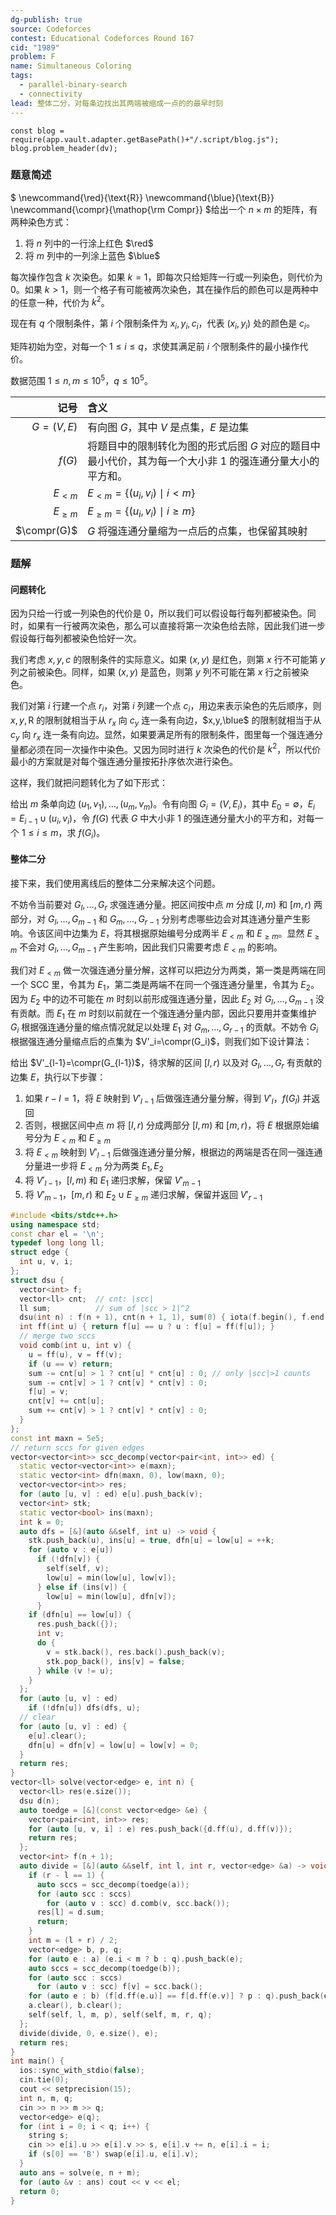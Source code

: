 ```yaml
---
dg-publish: true
source: Codeforces
contest: Educational Codeforces Round 167
cid: "1989"
problem: F
name: Simultaneous Coloring
tags:
  - parallel-binary-search
  - connectivity
lead: 整体二分，对每条边找出其两端被缩成一点的的最早时刻
---
```

```dataviewjs
const blog = require(app.vault.adapter.getBasePath()+"/.script/blog.js");
blog.problem_header(dv);
```

### 题意简述

$
\newcommand{\red}{\text{R}}
\newcommand{\blue}{\text{B}}
\newcommand{\compr}{\mathop{\rm Compr}}
$给出一个 $n\times m$ 的矩阵，有两种染色方式：
1. 将 $n$ 列中的一行涂上红色 $\red$
2. 将 $m$ 列中的一列涂上蓝色 $\blue$

每次操作包含 $k$ 次染色。如果 $k=1$，即每次只给矩阵一行或一列染色，则代价为 $0$。如果 $k>1$，则一个格子有可能被两次染色，其在操作后的颜色可以是两种中的任意一种，代价为 $k^2$。

现在有 $q$ 个限制条件，第 $i$ 个限制条件为 $x_i, y_i, c_i$，代表 $(x_i,y_i)$ 处的颜色是 $c_i$。

矩阵初始为空，对每一个 $1\le i\le q$，求使其满足前 $i$ 个限制条件的最小操作代价。

数据范围 $1\le n,m\le 10^5$，$q\le 10^5$。

|          记号 | 含义                                                         |
| ----------: | :--------------------------------------------------------- |
|   $G=(V,E)$ | 有向图 $G$，其中 $V$ 是点集，$E$ 是边集                                 |
|      $f(G)$ | 将题目中的限制转化为图的形式后图 $G$ 对应的题目中最小代价，其为每一个大小非 $1$ 的强连通分量大小的平方和。 |
|    $E_{<m}$ | $E_{<m}=\{(u_i,v_i)\mid i<m\}$                             |
| $E_{\ge m}$ | $E_{\ge m}=\{(u_i,v_i)\mid i\ge m\}$                       |
| $\compr(G)$ | $G$ 将强连通分量缩为一点后的点集，也保留其映射                                  |

### 题解

#### 问题转化

因为只给一行或一列染色的代价是 $0$，所以我们可以假设每行每列都被染色。同时，如果有一行被两次染色，那么可以直接将第一次染色给去除，因此我们进一步假设每行每列都被染色恰好一次。

我们考虑 $x,y,c$ 的限制条件的实际意义。如果 $(x,y)$ 是红色，则第 $x$ 行不可能第 $y$ 列之前被染色。同样，如果 $(x,y)$ 是蓝色，则第 $y$ 列不可能在第 $x$ 行之前被染色。

我们对第 $i$ 行建一个点 $r_i$，对第 $i$ 列建一个点 $c_i$，用边来表示染色的先后顺序，则 $x,y,\text{R}$ 的限制就相当于从 $r_x$ 向 $c_y$ 连一条有向边，$x,y,\blue$ 的限制就相当于从 $c_y$ 向 $r_x$ 连一条有向边。显然，如果要满足所有的限制条件，图里每一个强连通分量都必须在同一次操作中染色。又因为同时进行 $k$ 次染色的代价是 $k^2$，所以代价最小的方案就是对每个强连通分量按拓扑序依次进行染色。

这样，我们就把问题转化为了如下形式：

给出 $m$ 条单向边 $(u_1,v_1),\dots,(u_m,v_m)$。令有向图 $G_i=(V,E_i)$，其中 $E_0=\emptyset$，$E_i=E_{i-1}\cup(u_i,v_i)$，令 $f(G)$ 代表 $G$ 中大小非 $1$ 的强连通分量大小的平方和，对每一个 $1\le i\le m$，求 $f(G_i)$。

#### 整体二分

接下来，我们使用离线后的整体二分来解决这个问题。

不妨令当前要对 $G_l,\dots,G_r$ 求强连通分量。把区间按中点 $m$ 分成 $[l,m)$ 和 $[m,r)$ 两部分，对 $G_l,\dots,G_{m-1}$ 和 $G_m,\dots,G_{r-1}$ 分别考虑哪些边会对其连通分量产生影响。令该区间中边集为 $E$，将其根据原始编号分成两半 $E_{<m}$ 和 $E_{\ge m}$。显然 $E_{\ge m}$ 不会对 $G_l,\dots,G_{m-1}$ 产生影响，因此我们只需要考虑 $E_{<m}$ 的影响。

我们对 $E_{<m}$ 做一次强连通分量分解，这样可以把边分为两类，第一类是两端在同一个 SCC 里，令其为 $E_1$，第二类是两端不在同一个强连通分量里，令其为 $E_2$。因为 $E_2$ 中的边不可能在 $m$ 时刻以前形成强连通分量，因此 $E_2$ 对 $G_l,\dots,G_{m-1}$ 没有贡献。而 $E_1$ 在 $m$ 时刻以前就在一个强连通分量内部，因此只要用并查集维护 $G_i$ 根据强连通分量的缩点情况就足以处理 $E_1$ 对 $G_m,\dots,G_{r-1}$ 的贡献。不妨令 $G_i$ 根据强连通分量缩点后的点集为 $V'_i=\compr(G_i)$，则我们如下设计算法：

给出 $V'_{l-1}=\compr(G_{l-1})$，待求解的区间 $[l,r)$ 以及对 $G_l,\dots,G_r$ 有贡献的边集 $E$，执行以下步骤：
1. 如果 $r-l=1$，将 $E$ 映射到 $V'_{l-1}$ 后做强连通分量分解，得到 $V'_l$，$f(G_l)$ 并返回
2. 否则，根据区间中点 $m$ 将 $[l,r)$ 分成两部分 $[l,m)$ 和 $[m,r)$，将 $E$ 根据原始编号分为 $E_{<m}$ 和 $E_{\ge m}$
3. 将 $E_{<m}$ 映射到 $V'_{l-1}$ 后做强连通分量分解，根据边的两端是否在同一强连通分量进一步将 $E_{<m}$ 分为两类 $E_1,E_2$
4. 将 $V'_{l-1}$，$[l,m)$ 和 $E_1$ 递归求解，保留 $V'_{m-1}$
5. 将 $V'_{m-1}$，$[m,r)$ 和 $E_2\cup E_{\ge m}$ 递归求解，保留并返回 $V'_{r-1}$

```cpp
#include <bits/stdc++.h>
using namespace std;
const char el = '\n';
typedef long long ll;
struct edge {
  int u, v, i;
};
struct dsu {
  vector<int> f;
  vector<ll> cnt;  // cnt: |scc|
  ll sum;          // sum of |scc > 1|^2
  dsu(int n) : f(n + 1), cnt(n + 1, 1), sum(0) { iota(f.begin(), f.end(), 0); }
  int ff(int u) { return f[u] == u ? u : f[u] = ff(f[u]); }
  // merge two sccs
  void comb(int u, int v) {
    u = ff(u), v = ff(v);
    if (u == v) return;
    sum -= cnt[u] > 1 ? cnt[u] * cnt[u] : 0; // only |scc|>1 counts
    sum -= cnt[v] > 1 ? cnt[v] * cnt[v] : 0;
    f[u] = v;
    cnt[v] += cnt[u];
    sum += cnt[v] > 1 ? cnt[v] * cnt[v] : 0;
  }
};
const int maxn = 5e5;
// return sccs for given edges
vector<vector<int>> scc_decomp(vector<pair<int, int>> ed) {
  static vector<vector<int>> e(maxn);
  static vector<int> dfn(maxn, 0), low(maxn, 0);
  vector<vector<int>> res;
  for (auto [u, v] : ed) e[u].push_back(v);
  vector<int> stk;
  static vector<bool> ins(maxn);
  int k = 0;
  auto dfs = [&](auto &&self, int u) -> void {
    stk.push_back(u), ins[u] = true, dfn[u] = low[u] = ++k;
    for (auto v : e[u])
      if (!dfn[v]) {
        self(self, v);
        low[u] = min(low[u], low[v]);
      } else if (ins[v]) {
        low[u] = min(low[u], dfn[v]);
      }
    if (dfn[u] == low[u]) {
      res.push_back({});
      int v;
      do {
        v = stk.back(), res.back().push_back(v);
        stk.pop_back(), ins[v] = false;
      } while (v != u);
    }
  };
  for (auto [u, v] : ed)
    if (!dfn[u]) dfs(dfs, u);
  // clear
  for (auto [u, v] : ed) {
    e[u].clear();
    dfn[u] = dfn[v] = low[u] = low[v] = 0;
  }
  return res;
}
vector<ll> solve(vector<edge> e, int n) {
  vector<ll> res(e.size());
  dsu d(n);
  auto toedge = [&](const vector<edge> &e) {
    vector<pair<int, int>> res;
    for (auto [u, v, i] : e) res.push_back({d.ff(u), d.ff(v)});
    return res;
  };
  vector<int> f(n + 1);
  auto divide = [&](auto &&self, int l, int r, vector<edge> &a) -> void {
    if (r - l == 1) {
      auto sccs = scc_decomp(toedge(a));
      for (auto scc : sccs)
        for (auto v : scc) d.comb(v, scc.back());
      res[l] = d.sum;
      return;
    }
    int m = (l + r) / 2;
    vector<edge> b, p, q;
    for (auto e : a) (e.i < m ? b : q).push_back(e);
    auto sccs = scc_decomp(toedge(b));
    for (auto scc : sccs)
      for (auto v : scc) f[v] = scc.back();
    for (auto e : b) (f[d.ff(e.u)] == f[d.ff(e.v)] ? p : q).push_back(e);
    a.clear(), b.clear();
    self(self, l, m, p), self(self, m, r, q);
  };
  divide(divide, 0, e.size(), e);
  return res;
}
int main() {
  ios::sync_with_stdio(false);
  cin.tie(0);
  cout << setprecision(15);
  int n, m, q;
  cin >> n >> m >> q;
  vector<edge> e(q);
  for (int i = 0; i < q; i++) {
    string s;
    cin >> e[i].u >> e[i].v >> s, e[i].v += n, e[i].i = i;
    if (s[0] == 'B') swap(e[i].u, e[i].v);
  }
  auto ans = solve(e, n + m);
  for (auto &v : ans) cout << v << el;
  return 0;
}
```